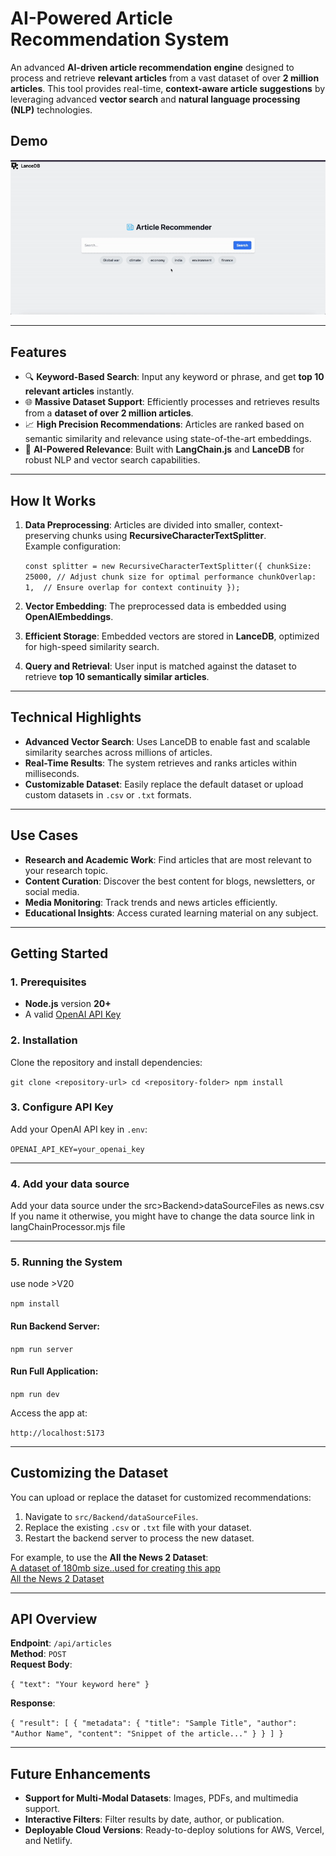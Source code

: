 **AI-Powered Article Recommendation System**
============================================

An advanced **AI-driven article recommendation engine** designed to process and retrieve **relevant articles** from a vast dataset of over **2 million articles**. This tool provides real-time, **context-aware article suggestions** by leveraging advanced **vector search** and **natural language processing (NLP)** technologies.

**Demo**
--------

![Real-Time Autocomplete Demo](./public/assets/article_recommendation_engine.gif)


* * * * *

**Features**
------------

-   🔍 **Keyword-Based Search**: Input any keyword or phrase, and get **top 10 relevant articles** instantly.
-   🌐 **Massive Dataset Support**: Efficiently processes and retrieves results from a **dataset of over 2 million articles**.
-   📈 **High Precision Recommendations**: Articles are ranked based on semantic similarity and relevance using state-of-the-art embeddings.
-   🧠 **AI-Powered Relevance**: Built with **LangChain.js** and **LanceDB** for robust NLP and vector search capabilities.

* * * * *

**How It Works**
----------------

1.  **Data Preprocessing**: Articles are divided into smaller, context-preserving chunks using **RecursiveCharacterTextSplitter**.\
    Example configuration:

    `const splitter = new RecursiveCharacterTextSplitter({
      chunkSize: 25000, // Adjust chunk size for optimal performance
      chunkOverlap: 1,  // Ensure overlap for context continuity
    });`

2.  **Vector Embedding**: The preprocessed data is embedded using **OpenAIEmbeddings**.
3.  **Efficient Storage**: Embedded vectors are stored in **LanceDB**, optimized for high-speed similarity search.
4.  **Query and Retrieval**: User input is matched against the dataset to retrieve **top 10 semantically similar articles**.

* * * * *

**Technical Highlights**
------------------------

-   **Advanced Vector Search**: Uses LanceDB to enable fast and scalable similarity searches across millions of articles.
-   **Real-Time Results**: The system retrieves and ranks articles within milliseconds.
-   **Customizable Dataset**: Easily replace the default dataset or upload custom datasets in `.csv` or `.txt` formats.

* * * * *

**Use Cases**
-------------

-   **Research and Academic Work**: Find articles that are most relevant to your research topic.
-   **Content Curation**: Discover the best content for blogs, newsletters, or social media.
-   **Media Monitoring**: Track trends and news articles efficiently.
-   **Educational Insights**: Access curated learning material on any subject.

* * * * *

**Getting Started**
-------------------

### **1\. Prerequisites**

-   **Node.js** version **20+**
-   A valid [OpenAI API Key](https://platform.openai.com/signup)

### **2\. Installation**

Clone the repository and install dependencies:


`git clone <repository-url>
cd <repository-folder>
npm install`

### **3\. Configure API Key**

Add your OpenAI API key in `.env`:

`OPENAI_API_KEY=your_openai_key`

* * * * *


### **4\. Add your data source**

Add your data source under the src>Backend>dataSourceFiles as news.csv
If you name it otherwise, you might have to change the data source link in langChainProcessor.mjs file

* * * * *

### **5\. Running the System**

use node >V20

`npm install`

#### Run Backend Server:

`npm run server`

#### Run Full Application:


`npm run dev`

Access the app at:

`http://localhost:5173`

* * * * *

**Customizing the Dataset**
---------------------------

You can upload or replace the dataset for customized recommendations:

1.  Navigate to `src/Backend/dataSourceFiles`.
2.  Replace the existing `.csv` or `.txt` file with your dataset.
3.  Restart the backend server to process the new dataset.

For example, to use the **All the News 2 Dataset**:\
[A dataset of 180mb size..used for creating this app](https://components.one/datasets/above-the-fold)\
[All the News 2 Dataset](https://components.one/datasets/all-the-news-2-news-articles-dataset)

* * * * *

**API Overview**
----------------

**Endpoint**: `/api/articles`\
**Method**: `POST`\
**Request Body**:

`{
  "text": "Your keyword here"
}`

**Response**:

`{
  "result": [
    {
      "metadata": {
        "title": "Sample Title",
        "author": "Author Name",
        "content": "Snippet of the article..."
      }
    }
  ]
}`

* * * * *

**Future Enhancements**
-----------------------

-   **Support for Multi-Modal Datasets**: Images, PDFs, and multimedia support.
-   **Interactive Filters**: Filter results by date, author, or publication.
-   **Deployable Cloud Versions**: Ready-to-deploy solutions for AWS, Vercel, and Netlify.
